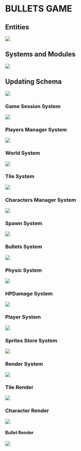 # BULLETS GAME
## Entities
[![](https://mermaid.ink/img/pako:eNp9k1FvgjAQx78KuWckCgWRLHtQk-nDEhNdliy8XKAqWWlJV6LO-N1X6cApzXggd7__cdf7h54hEzmFBLZMHLI9SuVs5il39PO2dAaDZ2fF8ESlQSZu8ExwJQVjFsmEM90MM9XqXfpPSdfSTLipthbrShaKGmVTMDoVRzvH7HMnRc3znvxS8x6b1voAqodN3OC3pUGLVZdaz_8uJMuN0oSPS90LvytYcbfBo7qu8MDb8U1iG3Lvm17ahhertk_rinGi58ocS9xZfL82uDKjO08D7w-8vcGFksoSi1z_dOcrSUHtaUlTSHSY0y3WTKWQ8osuxVqJ9YlnkChZUxfqKkdF5wXuJJaQbJF9aVoh_xCibIt0CskZjpAQ3wtHEYmIHwTBJCbEhRMk8cQLgygaBVoIwpCMLy58N9-PvGEQxqE_nBCfxGMy9l2geaGEfDW3pLkslx83uvfd?type=png)](https://mermaid.live/edit#pako:eNp9k1FvgjAQx78KuWckCgWRLHtQk-nDEhNdliy8XKAqWWlJV6LO-N1X6cApzXggd7__cdf7h54hEzmFBLZMHLI9SuVs5il39PO2dAaDZ2fF8ESlQSZu8ExwJQVjFsmEM90MM9XqXfpPSdfSTLipthbrShaKGmVTMDoVRzvH7HMnRc3znvxS8x6b1voAqodN3OC3pUGLVZdaz_8uJMuN0oSPS90LvytYcbfBo7qu8MDb8U1iG3Lvm17ahhertk_rinGi58ocS9xZfL82uDKjO08D7w-8vcGFksoSi1z_dOcrSUHtaUlTSHSY0y3WTKWQ8osuxVqJ9YlnkChZUxfqKkdF5wXuJJaQbJF9aVoh_xCibIt0CskZjpAQ3wtHEYmIHwTBJCbEhRMk8cQLgygaBVoIwpCMLy58N9-PvGEQxqE_nBCfxGMy9l2geaGEfDW3pLkslx83uvfd)

## Systems and Modules
[![](https://mermaid.ink/img/pako:eNqFlVuPojAUx78K6bMaLoIOD5PMqtnxwY2Rmexmw0sDRyUpraElLit-9y0Ud0CK8gDl9Hf-58blgiIWA_LRnrBzdMSZMD6WITXk8blaBQUXkBrj8avxzrioF99xCgFwnjCqtnX0giRAFb8luIDshiq4p1GTP1lG4ramHlOCG0zx4Uu3wtuRjPFEouUPODfm8plfZ0PjvpDNwZHoKehiS9_Pdac7687WWyRkTbyJonwNZSybK9-wOCdQ6TcR1r_WO8hoLNFKZQfV8iurBh9GPxIC_Dn2LScERBe8Ly44ZYmAQLAM2lzPrApsxbkV0xp1LXhXsw7ZHgueRCt6SCi0W3vPvW-XOJUDeqQ1NEsdq-nHPVJ3tq1xawc-004jBkrohBhGFazPvXmUgiMTpS7lIa96mP_TVGxnGEr4UcP6qTbJLBghCa8ead1MBt12OTVYLowUn8r-N6Er1bgsgYuMFRpcnVsDejyJHthrzvMzGqEUshQnsfysXipLiMQRUgiRL5cx7HFORIhCepUozgULChohX2Q5jFB-irGAZYIPGU6Rv8eES-sJ09-MpTdI3iL_gv4g37InruW5lmmaLzPP9Wx3hArkj73pZOo5zsyyZ97cdaez6wj9rRWsiem4c9c257YzdV8c6QBxIt_ZjfoR1P-D6z8yugeP?type=png)](https://mermaid.live/edit#pako:eNqFlVuPojAUx78K6bMaLoIOD5PMqtnxwY2Rmexmw0sDRyUpraElLit-9y0Ud0CK8gDl9Hf-58blgiIWA_LRnrBzdMSZMD6WITXk8blaBQUXkBrj8avxzrioF99xCgFwnjCqtnX0giRAFb8luIDshiq4p1GTP1lG4ramHlOCG0zx4Uu3wtuRjPFEouUPODfm8plfZ0PjvpDNwZHoKehiS9_Pdac7687WWyRkTbyJonwNZSybK9-wOCdQ6TcR1r_WO8hoLNFKZQfV8iurBh9GPxIC_Dn2LScERBe8Ly44ZYmAQLAM2lzPrApsxbkV0xp1LXhXsw7ZHgueRCt6SCi0W3vPvW-XOJUDeqQ1NEsdq-nHPVJ3tq1xawc-004jBkrohBhGFazPvXmUgiMTpS7lIa96mP_TVGxnGEr4UcP6qTbJLBghCa8ead1MBt12OTVYLowUn8r-N6Er1bgsgYuMFRpcnVsDejyJHthrzvMzGqEUshQnsfysXipLiMQRUgiRL5cx7HFORIhCepUozgULChohX2Q5jFB-irGAZYIPGU6Rv8eES-sJ09-MpTdI3iL_gv4g37InruW5lmmaLzPP9Wx3hArkj73pZOo5zsyyZ97cdaez6wj9rRWsiem4c9c257YzdV8c6QBxIt_ZjfoR1P-D6z8yugeP)

## Updating Schema
[![](https://mermaid.ink/img/pako:eNqNU8FuozAQ_RXLZxIBSdrAoVKb5NBD1WhLLxty8MIk8a4xlW26pYh_X4PtANoeiiXEjN-8mfeMG5yVOeAYn1j5N7sQoVCyTTnST0ILeKmlguJwSGj2B8TxiGbz2R1KkqbpdlGXRrt34KptbVFiIPtLLWm242fKLYnJv-6fd03z-pYTRfkZ7UupaMnR86_fkCnZc0FPZui-CbdjUTYamIE8HgcWA9lohSRTIJ4IJ2cQDn7NS2R3_q99qBgDJV2JDR3OecamcpPx-P1Qxi_ZDW1n_gE8H0YxIJO7DvF4n3XCD4c9IzUIZELZHUjXZbMddblqQVsqtE3Onmt-3M_wf22LlbBxEsDhhFNhRXzJPDF1KmfipO3yMDbKAkbnO_g_7eGQQwO3hkOZvocIe7gAURCa6_-_6TIpVhcoIMWx_szhRCqmUpzyVkNJpcqXmmc4VqICD1e9JVtKzoIUOD4RJnX2jfCfZVk4kA5x3OAPHC_D-fJmFS7C9TIKwsCPlh6ucTwLbm7nq3Xgr1ehv_Jv10HYevizp_DnURjoIr38MFpEi4WHIaeqFE_mzvZXt_0H5epAog?type=png)](https://mermaid.live/edit#pako:eNqNU8FuozAQ_RXLZxIBSdrAoVKb5NBD1WhLLxty8MIk8a4xlW26pYh_X4PtANoeiiXEjN-8mfeMG5yVOeAYn1j5N7sQoVCyTTnST0ILeKmlguJwSGj2B8TxiGbz2R1KkqbpdlGXRrt34KptbVFiIPtLLWm242fKLYnJv-6fd03z-pYTRfkZ7UupaMnR86_fkCnZc0FPZui-CbdjUTYamIE8HgcWA9lohSRTIJ4IJ2cQDn7NS2R3_q99qBgDJV2JDR3OecamcpPx-P1Qxi_ZDW1n_gE8H0YxIJO7DvF4n3XCD4c9IzUIZELZHUjXZbMddblqQVsqtE3Onmt-3M_wf22LlbBxEsDhhFNhRXzJPDF1KmfipO3yMDbKAkbnO_g_7eGQQwO3hkOZvocIe7gAURCa6_-_6TIpVhcoIMWx_szhRCqmUpzyVkNJpcqXmmc4VqICD1e9JVtKzoIUOD4RJnX2jfCfZVk4kA5x3OAPHC_D-fJmFS7C9TIKwsCPlh6ucTwLbm7nq3Xgr1ehv_Jv10HYevizp_DnURjoIr38MFpEi4WHIaeqFE_mzvZXt_0H5epAog)

### Game Session System
[![](https://mermaid.ink/img/pako:eNqNk11vmzAUhv-K5atUIhkkJHxcbBdtLiotEsKr0DJ2YcVOigR2Zcw2RvnvNbZJoZ22cYFe-zzvOUf2cQdPnFAYw3PJf54esZDgy13OgPqQVKuCXRaLUQFE67rg7ObGEJ85Jhqw4m08bRjTcSXexhLc1HSxSBpcU8DP07Atj_ZdpyuPMbD_QZnse7BcfgRJiVsqDpjhCxWorSWtbFOZ8g0NgYyLksxMemcKo-xa5D_oZKB14_-iLf--R9P7Ie26lGLSWgRYZkxo7JOM2pYO5Y1tVv7vxR6S2657eCJYUgJuOWP0NCiD12qnYXKeSTnAcqWs9-iYfPtwX4MjFXx0fMrz7-84g82I6z2Ow6NRdatGqDMARtnhmY2UjWQWTkehD382XK-dGvX8dY-eDWct2X4ycdeGp_QsFRp44_jT_3UFHVhRUeGCqOfTDTs5lI-0ojmMlST0jJtS5jBnvUJxIzlq2QnGUjTUgY2-kbsCXwSuYHzGZa12nzA7cl6NkFrCuIO_YOytN6u1F0WBG7gbb711YAvjZeBHq5239b3AD11_F4a9A39rv7cKA2_rRqG_Dd3Nbh35DqSkkFwczHvXz75_AZzoQSk?type=png)](https://mermaid.live/edit#pako:eNqNk11vmzAUhv-K5atUIhkkJHxcbBdtLiotEsKr0DJ2YcVOigR2Zcw2RvnvNbZJoZ22cYFe-zzvOUf2cQdPnFAYw3PJf54esZDgy13OgPqQVKuCXRaLUQFE67rg7ObGEJ85Jhqw4m08bRjTcSXexhLc1HSxSBpcU8DP07Atj_ZdpyuPMbD_QZnse7BcfgRJiVsqDpjhCxWorSWtbFOZ8g0NgYyLksxMemcKo-xa5D_oZKB14_-iLf--R9P7Ie26lGLSWgRYZkxo7JOM2pYO5Y1tVv7vxR6S2657eCJYUgJuOWP0NCiD12qnYXKeSTnAcqWs9-iYfPtwX4MjFXx0fMrz7-84g82I6z2Ow6NRdatGqDMARtnhmY2UjWQWTkehD382XK-dGvX8dY-eDWct2X4ycdeGp_QsFRp44_jT_3UFHVhRUeGCqOfTDTs5lI-0ojmMlST0jJtS5jBnvUJxIzlq2QnGUjTUgY2-kbsCXwSuYHzGZa12nzA7cl6NkFrCuIO_YOytN6u1F0WBG7gbb711YAvjZeBHq5239b3AD11_F4a9A39rv7cKA2_rRqG_Dd3Nbh35DqSkkFwczHvXz75_AZzoQSk)

### Players Manager System
[![](https://mermaid.ink/img/pako:eNqFVMGO2jAQ_RXLl16AJUBYFmlboYAWDtCIhENLOFjEQNRgI9vZLQ38e8exA4HSlgOJZ957M2O_OMdrHlPcx5uUf6x3RCgUDiOG4PdG9jSgUiacBUep6H651CFkY6sVqtc_oyAY5XmgNNEm0OidMnU-G5UwARVLD5P1DyosMQzzXCd1sAT7KTlSUcLNysJ96ee5iXySyOdsq0mGBj2gekODpnMrNJ2bSBjazNhfPg0ERSRN0aGQkWhH3ik6gNSXKFpZ4tg3hNO3UXBCXkqJGKSpKayrSqvn3-NnX09oOA-XT0NOJRIZQzxTxfjwvBYASLXAMJFrzhhVvu2pyD0oW856mQw2xLxMZjDaRCJGP-xkulq1iO8ZLiArzQ7i-Kp_B1iUFN8zgTvwpZc8n1MSH-3JoSlhZAtPa4Hi5P7wkSXDeSI_YVu04cLypaVUfVD2UZ4-8vR-rRWN_wEuEh7YmQBQ2K5KX13isux3tar6T3o8Y6qQWOi6i0NMoNy1cIlDBvifYa_fARhBD6y30OwqmOGmsGk7EwIE7bQ6MpFXChjOGuneOa-vcLDeeDB7G51KQQO9ObxbnJE2sEdm_yv40f91hWt4T8WeJDFcLbmORFjt6J5GuA-vMd2QLFURjtgZoCRTPDiyNe4rkdEazooNHyZkK8i-DB4I-855dYn7Of6J-3XnpeE02y2n6zw7rW6n69bwEcJt1200X3qu03zutJzes3uu4V-FgtPotDo9t9tuui0HUppB40RxMTWXYXEnnn8DTHGfwQ?type=png)](https://mermaid.live/edit#pako:eNqFVMGO2jAQ_RXLl16AJUBYFmlboYAWDtCIhENLOFjEQNRgI9vZLQ38e8exA4HSlgOJZ957M2O_OMdrHlPcx5uUf6x3RCgUDiOG4PdG9jSgUiacBUep6H651CFkY6sVqtc_oyAY5XmgNNEm0OidMnU-G5UwARVLD5P1DyosMQzzXCd1sAT7KTlSUcLNysJ96ee5iXySyOdsq0mGBj2gekODpnMrNJ2bSBjazNhfPg0ERSRN0aGQkWhH3ik6gNSXKFpZ4tg3hNO3UXBCXkqJGKSpKayrSqvn3-NnX09oOA-XT0NOJRIZQzxTxfjwvBYASLXAMJFrzhhVvu2pyD0oW856mQw2xLxMZjDaRCJGP-xkulq1iO8ZLiArzQ7i-Kp_B1iUFN8zgTvwpZc8n1MSH-3JoSlhZAtPa4Hi5P7wkSXDeSI_YVu04cLypaVUfVD2UZ4-8vR-rRWN_wEuEh7YmQBQ2K5KX13isux3tar6T3o8Y6qQWOi6i0NMoNy1cIlDBvifYa_fARhBD6y30OwqmOGmsGk7EwIE7bQ6MpFXChjOGuneOa-vcLDeeDB7G51KQQO9ObxbnJE2sEdm_yv40f91hWt4T8WeJDFcLbmORFjt6J5GuA-vMd2QLFURjtgZoCRTPDiyNe4rkdEazooNHyZkK8i-DB4I-855dYn7Of6J-3XnpeE02y2n6zw7rW6n69bwEcJt1200X3qu03zutJzes3uu4V-FgtPotDo9t9tuui0HUppB40RxMTWXYXEnnn8DTHGfwQ)

### World System
[![](https://mermaid.ink/img/pako:eNqdVV1v2jAU_Suun6gErERpITxsUhO0VW1FRJCqjfDgkVvIlNjIdtZmKf99ju3w2Upt84B8zz33XOd-kAovWAJ4iB8z9rRYES7RNIgpUs93kkMEQqSMzmb2MJ-jTucrunsYVdUdIwl6YDxL0OgvULnZnMRpclSTI1lLv4Md1uyQFAJeY4cZKYGLe0LJEnhUCgn5bGZRZGF7ydBXQtqDfEYpLCQkCD6tFuzkglQs3lBclSJdjOgypbDV05iVGY_vq2pcSMQekVwBysn6UOFHGJBc5W2ijWWjb8dVdZtmmUrLfv9R-XexJlo1BnW6dYfq5pjT1EK6qPaaur4anTyMTrCwUQl80Zyu7WFS2FTqYJCoYUdb9l6qLS30G1aTMPCbLBZRxTHIdMXZ04hzxlut1lG1NHx2dn5-fhQUgJCclWNdGOO7Hb_pOoAM6ybyZ19uBPLVGhDVW_4tjufG9fJzFL2gSX1R-1r1mE6AJOXhmOo27c30tjHTZmOmaQbigK6RoyE0LGPN50ZDVU4t0po80d0VD4S26LHaiWMnKU41xXtEbRl8XQbx8UvZLuj8AWQg4VMXCPxX4j8Qfr0Lvy7UYsnD3BY7KqdF6yLa7qrGtlpmEFKhzZQumwnV29C4tdF41HLshSmL2rB4Oziv_e4s3MY58JykifoLr2okxmpRcojxUB0TeCRFJmMc042ikkKyqKQLPJS8gDYu1gmREKRkyUnegGtCfzG2b-JhhZ_xsN_ven3XGQw898J1vCuvjUs87Dg9t-t6ynQHjuv0Bv3LTRv_0wq9bs9zLi563pXT8_repYqAJJWM35tvjv70bP4DwTUduw?type=png)](https://mermaid.live/edit#pako:eNqdVV1v2jAU_Suun6gErERpITxsUhO0VW1FRJCqjfDgkVvIlNjIdtZmKf99ju3w2Upt84B8zz33XOd-kAovWAJ4iB8z9rRYES7RNIgpUs93kkMEQqSMzmb2MJ-jTucrunsYVdUdIwl6YDxL0OgvULnZnMRpclSTI1lLv4Md1uyQFAJeY4cZKYGLe0LJEnhUCgn5bGZRZGF7ydBXQtqDfEYpLCQkCD6tFuzkglQs3lBclSJdjOgypbDV05iVGY_vq2pcSMQekVwBysn6UOFHGJBc5W2ijWWjb8dVdZtmmUrLfv9R-XexJlo1BnW6dYfq5pjT1EK6qPaaur4anTyMTrCwUQl80Zyu7WFS2FTqYJCoYUdb9l6qLS30G1aTMPCbLBZRxTHIdMXZ04hzxlut1lG1NHx2dn5-fhQUgJCclWNdGOO7Hb_pOoAM6ybyZ19uBPLVGhDVW_4tjufG9fJzFL2gSX1R-1r1mE6AJOXhmOo27c30tjHTZmOmaQbigK6RoyE0LGPN50ZDVU4t0po80d0VD4S26LHaiWMnKU41xXtEbRl8XQbx8UvZLuj8AWQg4VMXCPxX4j8Qfr0Lvy7UYsnD3BY7KqdF6yLa7qrGtlpmEFKhzZQumwnV29C4tdF41HLshSmL2rB4Oziv_e4s3MY58JykifoLr2okxmpRcojxUB0TeCRFJmMc042ikkKyqKQLPJS8gDYu1gmREKRkyUnegGtCfzG2b-JhhZ_xsN_ven3XGQw898J1vCuvjUs87Dg9t-t6ynQHjuv0Bv3LTRv_0wq9bs9zLi563pXT8_repYqAJJWM35tvjv70bP4DwTUduw)

### Tile System
[![](https://mermaid.ink/img/pako:eNqdlNuO2jAQhl_F8jXQDRAOkXarLkHLqrQgBYRawoWbGEjrxMhxdksD716fQhK6tFK5QPY_8_3jw8Q5DGiIoQO3hL4Ge8Q4WLh-AsRvRRkJvWPKcbxeq8lmA5rNBzBdjPN8SlEIFhHBKRi_4ISfz5qazF0Uox0uQD0zpDsT5MeIEByC2bfvOOB1eL4_plEwTnZRYgwUtpxLbnkIEY-SHZjTlEc0MQ66PlYe2kWsDzRbgvMwVyvEIun-_gGcRpMPn5_GJ1CoOr-aVnCPKPixYzRLQr3HGl4GR5iQ0uUaUmYjr1zNChHyhp-U605lovZYjW-GZiYkzlYrz6lMWb97TpUxeO_7Gx05fRl7J-DilDN6lDFDlsJf11XNU36uXJaOySvS4lP1HBRNplHKL0GJl8JycbEQm8zzEcOIY1X50liqB_5sjfVaa5uN4b2S9w7oNakbKKkgdbwgXVnZ7O7_Ss_K0vW-VgbX38RkDvSw4JeLan9XvqrUOIxIJGZzgo6YFS5akxbFCZZdLJGMMRE3mk64uhiVd-O-bgOPajiiJIsTI-hSUjdPR9E4Kr66Blb_ACpdYpZRAfRlZmyLAqzGcofG5TpNt2otp34slWB5jG_9lzPYgDFmMYpC8WrmUvEh3-MY-9ARwxBvUUa4D_3kLFJRxql3TALocJbhBszkJWM3QjuGYuhsEUmFekDJV0rjIklMoZPDn9CxO61Bpz_o251er23dDbsNeIROc9DttNr9YdcaDLt2x2rb5wb8pQysVr89sDq23bOtrtW767UbEIcRp-yTfufVc3_-DTnV8IU?type=png)](https://mermaid.live/edit#pako:eNqdlNuO2jAQhl_F8jXQDRAOkXarLkHLqrQgBYRawoWbGEjrxMhxdksD716fQhK6tFK5QPY_8_3jw8Q5DGiIoQO3hL4Ge8Q4WLh-AsRvRRkJvWPKcbxeq8lmA5rNBzBdjPN8SlEIFhHBKRi_4ISfz5qazF0Uox0uQD0zpDsT5MeIEByC2bfvOOB1eL4_plEwTnZRYgwUtpxLbnkIEY-SHZjTlEc0MQ66PlYe2kWsDzRbgvMwVyvEIun-_gGcRpMPn5_GJ1CoOr-aVnCPKPixYzRLQr3HGl4GR5iQ0uUaUmYjr1zNChHyhp-U605lovZYjW-GZiYkzlYrz6lMWb97TpUxeO_7Gx05fRl7J-DilDN6lDFDlsJf11XNU36uXJaOySvS4lP1HBRNplHKL0GJl8JycbEQm8zzEcOIY1X50liqB_5sjfVaa5uN4b2S9w7oNakbKKkgdbwgXVnZ7O7_Ss_K0vW-VgbX38RkDvSw4JeLan9XvqrUOIxIJGZzgo6YFS5akxbFCZZdLJGMMRE3mk64uhiVd-O-bgOPajiiJIsTI-hSUjdPR9E4Kr66Blb_ACpdYpZRAfRlZmyLAqzGcofG5TpNt2otp34slWB5jG_9lzPYgDFmMYpC8WrmUvEh3-MY-9ARwxBvUUa4D_3kLFJRxql3TALocJbhBszkJWM3QjuGYuhsEUmFekDJV0rjIklMoZPDn9CxO61Bpz_o251er23dDbsNeIROc9DttNr9YdcaDLt2x2rb5wb8pQysVr89sDq23bOtrtW767UbEIcRp-yTfufVc3_-DTnV8IU)


### Characters Manager System
[![](https://mermaid.ink/img/pako:eNqdVFFv2jAQ_iuRnwEFAjSL1Eo0ydqHsUTN6KQRHrzkCpmSGDlOu5Ty32fHdgoUUWk8RNz5-767-3zyDiUkBeSgp5y8JBtMmfHDi0uD_34SmqdRUzEolss2WK2Mfv_GiFx_t4u2-KU0XM7ACQNq-M9Qsv3-E-qDoD5A9V9kT5A9yIHBOa5kzxKWkbLSfBUqhfmMK8zJc1auFfC49EVyJMjRhrCz1HDTVFnil-usBM2XOUVfhAHnL7YpZqJ8SKpWJPj9BxJWtWLA1QwxiJTkPhv9Aae6FDCDbmR56ulT6cjJKZ9UcXGe1DmnP0JOqow1XykpvIzyohKwCB5VuY5y68vMSV11GihYpFAn9VVTgToVY8vUHbAOVH3LKl3f9fXArnBIFlW-aI9bB-9DDxd4DXOS1jkslzperVQjwft-fEpXM3ebfIhsM4cw7pG6uk5Z2JlwO4-IH5eg6-ziOXe8G_y2zvkER7IyVem5VajHXrh-15wymEJ1JODmGQ_CHDdA9XLKnBBRPXR301I-3Nb5lbi-vjHe3PvZ9zvfezvQUK21XYVi78SuX0DrLs593yPUQwXQAmcpf7F2IhMjtoECYuTwvyk84TpnMYrLPYfimpGoKRPkMFpDD9VtN16G1xQXOrnF5S9CDkPk7NBf5PRHw8Fw8uVqPLImE2s8ndo91CBnODUHtmlbpmVblmle2fseem0FONy0zJE9Ho0m5tgaDsc9BGnGCJ3LJ7Z9aff_ABOeyKA?type=png)](https://mermaid.live/edit#pako:eNqdVFFv2jAQ_iuRnwEFAjSL1Eo0ydqHsUTN6KQRHrzkCpmSGDlOu5Ty32fHdgoUUWk8RNz5-767-3zyDiUkBeSgp5y8JBtMmfHDi0uD_34SmqdRUzEolss2WK2Mfv_GiFx_t4u2-KU0XM7ACQNq-M9Qsv3-E-qDoD5A9V9kT5A9yIHBOa5kzxKWkbLSfBUqhfmMK8zJc1auFfC49EVyJMjRhrCz1HDTVFnil-usBM2XOUVfhAHnL7YpZqJ8SKpWJPj9BxJWtWLA1QwxiJTkPhv9Aae6FDCDbmR56ulT6cjJKZ9UcXGe1DmnP0JOqow1XykpvIzyohKwCB5VuY5y68vMSV11GihYpFAn9VVTgToVY8vUHbAOVH3LKl3f9fXArnBIFlW-aI9bB-9DDxd4DXOS1jkslzperVQjwft-fEpXM3ebfIhsM4cw7pG6uk5Z2JlwO4-IH5eg6-ziOXe8G_y2zvkER7IyVem5VajHXrh-15wymEJ1JODmGQ_CHDdA9XLKnBBRPXR301I-3Nb5lbi-vjHe3PvZ9zvfezvQUK21XYVi78SuX0DrLs593yPUQwXQAmcpf7F2IhMjtoECYuTwvyk84TpnMYrLPYfimpGoKRPkMFpDD9VtN16G1xQXOrnF5S9CDkPk7NBf5PRHw8Fw8uVqPLImE2s8ndo91CBnODUHtmlbpmVblmle2fseem0FONy0zJE9Ho0m5tgaDsc9BGnGCJ3LJ7Z9aff_ABOeyKA)

### Spawn System
[![](https://mermaid.ink/img/pako:eNptUlFPgzAQ_ivNPcMCbIyNxCULEH3RmeCTYw8VblvNaJdS1In8dwtFUSNNyN3X7777em0DuSgQQtifxGt-pFKRhzjjRH8P7ITppVJYbrddXO12xLZXJEqTpokkUoUkPdNXXpHkBblqW1MXaRWaK5TVLeX0gPJLZNwgw86gmEZasZcai39rDsppQuxJV4Bq6Hx1tSIf0c367jqJPwY7hqxFDTk6ClGhke-Ba1T3omKKCT62M9R4k_GhV7z5PmXMOC1ZTjZPz5hrT73p--OlYnnCD4x_j8lgu93gwFi0_3ro8lpKfbweGPr9QHrKWvfug__sdi7NGqfz-z9mYEGJsqSs0NfcdEgG6oglZhDqsMA9rU8qg4y3mkprJdILzyFUskYL6nOhRxAzepC0hHBPT5VGz5Q_ClF-kXQKYQNvELrL-cRxp4vA8aZLzw8WFlwgtF1nOgmC2cydOXPPby1476vdieMEge8tF57ju3Pf9S3Agikhb82r7B9n-wmrjte1?type=png)](https://mermaid.live/edit#pako:eNptUlFPgzAQ_ivNPcMCbIyNxCULEH3RmeCTYw8VblvNaJdS1In8dwtFUSNNyN3X7777em0DuSgQQtifxGt-pFKRhzjjRH8P7ITppVJYbrddXO12xLZXJEqTpokkUoUkPdNXXpHkBblqW1MXaRWaK5TVLeX0gPJLZNwgw86gmEZasZcai39rDsppQuxJV4Bq6Hx1tSIf0c367jqJPwY7hqxFDTk6ClGhke-Ba1T3omKKCT62M9R4k_GhV7z5PmXMOC1ZTjZPz5hrT73p--OlYnnCD4x_j8lgu93gwFi0_3ro8lpKfbweGPr9QHrKWvfug__sdi7NGqfz-z9mYEGJsqSs0NfcdEgG6oglZhDqsMA9rU8qg4y3mkprJdILzyFUskYL6nOhRxAzepC0hHBPT5VGz5Q_ClF-kXQKYQNvELrL-cRxp4vA8aZLzw8WFlwgtF1nOgmC2cydOXPPby1476vdieMEge8tF57ju3Pf9S3Agikhb82r7B9n-wmrjte1)

### Bullets System
[![](https://mermaid.ink/img/pako:eNqFkt9vmzAQx_8Vy88kCiQwhtRKDUattHWJVPKykgcXLok7bCow25jL_14bcLL1YeUB-Xt3n_thn8J5VQCO8KGsfuUnWkuUkkwg_cVa0VxC3dxTQY9QP3SNBP74eHGgybPfo9nsGsXrRKm4BioBrduyBImSnyBk348Z77aEch1vE41qgslGw1-Ypgq0eXqG_B2cMn4GU5b_OFdNU6WMExnrv8w0yDpBV1fX6DW-u_l2m5DXqbnm4p7NTftkM1p0K_8DjHsAbHyajvoW5FfWyFHs1kkmpgpkc74XwgTlLJ9G7PthhO2pa1hupxvVfm-rKUVAV4d31_IhuTPPsXspqGTiaEcYaLB4XDKda1vS7q_nHWwmyZjGgrPLhNZl_tjBHGpOWaG3SBlLhuUJOGQ40scCDrQtZYYz0etQ2srqoRM5jmTdgoNb0x4QRo815Tg60LLR1hcqvlcVt0Fa4kjh3zhyP3lz1wsWvhf6wWrlLx3c4cjzg3noLsJQH8Kl_3nVO_jPwC_mvh8GwWLpuUHo-p4XOBgKJqv6flz7Yfv7N2Kk9uY?type=png)](https://mermaid.live/edit#pako:eNqFkt9vmzAQx_8Vy88kCiQwhtRKDUattHWJVPKykgcXLok7bCow25jL_14bcLL1YeUB-Xt3n_thn8J5VQCO8KGsfuUnWkuUkkwg_cVa0VxC3dxTQY9QP3SNBP74eHGgybPfo9nsGsXrRKm4BioBrduyBImSnyBk348Z77aEch1vE41qgslGw1-Ypgq0eXqG_B2cMn4GU5b_OFdNU6WMExnrv8w0yDpBV1fX6DW-u_l2m5DXqbnm4p7NTftkM1p0K_8DjHsAbHyajvoW5FfWyFHs1kkmpgpkc74XwgTlLJ9G7PthhO2pa1hupxvVfm-rKUVAV4d31_IhuTPPsXspqGTiaEcYaLB4XDKda1vS7q_nHWwmyZjGgrPLhNZl_tjBHGpOWaG3SBlLhuUJOGQ40scCDrQtZYYz0etQ2srqoRM5jmTdgoNb0x4QRo815Tg60LLR1hcqvlcVt0Fa4kjh3zhyP3lz1wsWvhf6wWrlLx3c4cjzg3noLsJQH8Kl_3nVO_jPwC_mvh8GwWLpuUHo-p4XOBgKJqv6flz7Yfv7N2Kk9uY)

### Physic System
[![](https://mermaid.ink/img/pako:eNqNVU1z2jAQ_SsanYECiYnrmaTT2p4mB2ImkDIt5qCaJbiVLcaWSajgv1eyZPMZJhwY7-57u2-1K1vgiM0AO3hO2Wu0IBlHIy9Mkfx9KygFng_XOYdkMjHmdIqazTvkeoEQbgaEA_LilCRxhILffyDi2-0ZesnxAl8ID6QXDBb5K0hrxnBJXtOqXGl8vJorpZOIQ9YnKXmBrEpT-3NkIialFKOZo5hChVbPdc2xX9ccE0rzQ7E7mk43LnvLecbW5-HJXpXob61jNBJCBZHy7jimKy9At7d3aOPef3387nsb5K3L7nXzuUbJVj6Akv0coZRMF6RUk-YSwHQxQs2WFN1nqzh98Um0MHM85A1YHvOYGdIJuEzx8BT0J58echQUHLG5nM7ySxhOL1GeB9XMFFn7Nj_94QYFQf8k8Bhs0MPYLWu4jNI4l4ryuoQM7Wd4gpzRFdTAix0dcV2_Oh-pQwjTEF8ASsgSgR5pOewxy-isWoPSmBo5rlq2uri_x7kfeCSRi1vRtFXx1JkI8bycES5PTOlUMs3l0DsIVabdyu64etXPXp4j0MF9rho-XDSdrMgyqV67THP7rhJ0eJ6n8R9AFWL9Xny4IEvQwXpJdXX1JA-ySNLaflfqhfU4zPoOUEPP_e8s3MAJZAmJZ_IlK5QnxHI1EgixIx9nMCcF5SEO062EkoKz4TqNsMOzAhq4UIMFLyYvGUmwMyc0l94lSX8xllQgaWJH4Dfs3FitnmV17U6717M_X1tXDbzGTrNrdVtWu3NjW90b-6rbvto28L8yQafVubYtu2P3rG772rZ7DQyzmLOsr78K5cdh-x8Zd_oH?type=png)](https://mermaid.live/edit#pako:eNqNVU1z2jAQ_SsanYECiYnrmaTT2p4mB2ImkDIt5qCaJbiVLcaWSajgv1eyZPMZJhwY7-57u2-1K1vgiM0AO3hO2Wu0IBlHIy9Mkfx9KygFng_XOYdkMjHmdIqazTvkeoEQbgaEA_LilCRxhILffyDi2-0ZesnxAl8ID6QXDBb5K0hrxnBJXtOqXGl8vJorpZOIQ9YnKXmBrEpT-3NkIialFKOZo5hChVbPdc2xX9ccE0rzQ7E7mk43LnvLecbW5-HJXpXob61jNBJCBZHy7jimKy9At7d3aOPef3387nsb5K3L7nXzuUbJVj6Akv0coZRMF6RUk-YSwHQxQs2WFN1nqzh98Um0MHM85A1YHvOYGdIJuEzx8BT0J58echQUHLG5nM7ySxhOL1GeB9XMFFn7Nj_94QYFQf8k8Bhs0MPYLWu4jNI4l4ryuoQM7Wd4gpzRFdTAix0dcV2_Oh-pQwjTEF8ASsgSgR5pOewxy-isWoPSmBo5rlq2uri_x7kfeCSRi1vRtFXx1JkI8bycES5PTOlUMs3l0DsIVabdyu64etXPXp4j0MF9rho-XDSdrMgyqV67THP7rhJ0eJ6n8R9AFWL9Xny4IEvQwXpJdXX1JA-ySNLaflfqhfU4zPoOUEPP_e8s3MAJZAmJZ_IlK5QnxHI1EgixIx9nMCcF5SEO062EkoKz4TqNsMOzAhq4UIMFLyYvGUmwMyc0l94lSX8xllQgaWJH4Dfs3FitnmV17U6717M_X1tXDbzGTrNrdVtWu3NjW90b-6rbvto28L8yQafVubYtu2P3rG772rZ7DQyzmLOsr78K5cdh-x8Zd_oH)

### HPDamage System
[![](https://mermaid.ink/img/pako:eNqllG1v2jAQgP-K5c_AVgJpEqmdSpKNaupApdI0Ej548QGZHLtynHUZ4b_PwYkIFaiVlkiW7-65F99Z3uFEUMAeXjPxkmyJVOgpiDnS36RgDFS-KHMFWRQ14mqF-v1b5M_C3c6XQBSg2c9fkCgU_gau9nvj7OtQJFEg8wfCyQakCfMu36eUQZu13v9nzig6GlBjaSI-1hED0Oc6H3G-LfM0Cfkm5RBFRmqLqWsRjKV5KvjRq6lkFqL-QFN3lDZxb25uUeVP7759CasmV27gxxY2hbzJ-w3-OZW5MpZTwwISwWnX0kENcu9PgujDfY58wtEEdOpcSVEC_RTHK-PTjfJupxoxcPUjXFSaZEnB9MACkum-d08VVGg6bwp_RZls0_nykG06R0uQopNEW7pJun27QMzCdjRBPfKvqb7L9NXID2P9LiSj5t60Hk3zzdQLKTV8sbfnkdNWnmdOVAdIn7vf9OESYvp1yfrGvMxfu55bjxLu4QxkRlKqn4ldrYmx2kIGMfb0lsKaFEzFOOZ7jZJCiUXJE-wpWUAPF8-0HmxKNpJk2FsTlmvtM-FLIbIW0iL2dvgP9q5G9sByLMsdWnpxRpbTwyX2nMH4eji0R_b1lTUc285o38N_DwE-DhzXdUe2a2nt2OphoKkS8sG8aofHbf8PZeGM8A?type=png)](https://mermaid.live/edit#pako:eNqllG1v2jAQgP-K5c_AVgJpEqmdSpKNaupApdI0Ej548QGZHLtynHUZ4b_PwYkIFaiVlkiW7-65F99Z3uFEUMAeXjPxkmyJVOgpiDnS36RgDFS-KHMFWRQ14mqF-v1b5M_C3c6XQBSg2c9fkCgU_gau9nvj7OtQJFEg8wfCyQakCfMu36eUQZu13v9nzig6GlBjaSI-1hED0Oc6H3G-LfM0Cfkm5RBFRmqLqWsRjKV5KvjRq6lkFqL-QFN3lDZxb25uUeVP7759CasmV27gxxY2hbzJ-w3-OZW5MpZTwwISwWnX0kENcu9PgujDfY58wtEEdOpcSVEC_RTHK-PTjfJupxoxcPUjXFSaZEnB9MACkum-d08VVGg6bwp_RZls0_nykG06R0uQopNEW7pJun27QMzCdjRBPfKvqb7L9NXID2P9LiSj5t60Hk3zzdQLKTV8sbfnkdNWnmdOVAdIn7vf9OESYvp1yfrGvMxfu55bjxLu4QxkRlKqn4ldrYmx2kIGMfb0lsKaFEzFOOZ7jZJCiUXJE-wpWUAPF8-0HmxKNpJk2FsTlmvtM-FLIbIW0iL2dvgP9q5G9sByLMsdWnpxRpbTwyX2nMH4eji0R_b1lTUc285o38N_DwE-DhzXdUe2a2nt2OphoKkS8sG8aofHbf8PZeGM8A)

### Player System
[![](https://mermaid.ink/img/pako:eNqNVN1umzAUfhXLN0ukJAuhJYGLTVu7VkjLhppE2mZyYcEhRQI7so3WlPBSe5I90gyGEGU_HRfA-c53fvlMiSMeA_ZwkvHv0SMVCq1vQ4b0FWT0IEAuKaM7EKuDVJAT0sAgJGpxtN2i8fgNCoKyREHKdijhoiNVVcjaZAEaTzTNvwvIa1-iJBVSNfy3Ybg1vuPXD6sjuqs9tcMEnkzD-chpvIYnVejODLLai1TBSnEBhBhDosbcbk2KM4YJeQAaH1qqodxwxiBSEDez6CYN_M9uP30-9nG_pakpgWzznBfs53gAFusFGqr_xTc2Ifc0B2SMboTe3YcveVxk3QBnQDdjzb7RX5TqhoTxEXIC5EWFvyRYpxroghvj_-LeF1kG6hTZmi_F1sDGN-9nq213ILXEjLBeSRRwtqsqI70_CLUvUOfTpI3fKXgj9RZ9pneQ0Aha-W78d5FKOZOEmBKoteteL5Q4GAzuuToTxXA4vPj-mlLX1kKg7OePHj8xX77jEc5B5DSN9eksayTE6hFyCLGnX2NIaJGpEIes0lRaKL46sAh7ShQwwsU-pgpuU7oTNMdeQjOp0T1l3zjPO5I2sVfiJ-yNF_PJzLYt253ai-ni2r0a4QP2LGc-cZzZ1L2yLGdm6Wc1ws9NBmsyW7gz13VsZ25b19P5CEOc6jO2NP-T5rdS_QL3k2eh?type=png)](https://mermaid.live/edit#pako:eNqNVN1umzAUfhXLN0ukJAuhJYGLTVu7VkjLhppE2mZyYcEhRQI7so3WlPBSe5I90gyGEGU_HRfA-c53fvlMiSMeA_ZwkvHv0SMVCq1vQ4b0FWT0IEAuKaM7EKuDVJAT0sAgJGpxtN2i8fgNCoKyREHKdijhoiNVVcjaZAEaTzTNvwvIa1-iJBVSNfy3Ybg1vuPXD6sjuqs9tcMEnkzD-chpvIYnVejODLLai1TBSnEBhBhDosbcbk2KM4YJeQAaH1qqodxwxiBSEDez6CYN_M9uP30-9nG_pakpgWzznBfs53gAFusFGqr_xTc2Ifc0B2SMboTe3YcveVxk3QBnQDdjzb7RX5TqhoTxEXIC5EWFvyRYpxroghvj_-LeF1kG6hTZmi_F1sDGN-9nq213ILXEjLBeSRRwtqsqI70_CLUvUOfTpI3fKXgj9RZ9pneQ0Aha-W78d5FKOZOEmBKoteteL5Q4GAzuuToTxXA4vPj-mlLX1kKg7OePHj8xX77jEc5B5DSN9eksayTE6hFyCLGnX2NIaJGpEIes0lRaKL46sAh7ShQwwsU-pgpuU7oTNMdeQjOp0T1l3zjPO5I2sVfiJ-yNF_PJzLYt253ai-ni2r0a4QP2LGc-cZzZ1L2yLGdm6Wc1ws9NBmsyW7gz13VsZ25b19P5CEOc6jO2NP-T5rdS_QL3k2eh)

### Sprites Store System
[![](https://mermaid.ink/img/pako:eNp9klFvgjAQgP8KuWc0gIKFRJNFF2filkV9WAY-NPacJFBMKZlM_e-rlg2aLKMJ4T6O7-5Kz7ArGEIE-6z43B2okNZmlnBLXa8ZrVGs61JiHsc62m6tXr83seYol2kpN3iSlcBSw2VBmUmatPVRpBJLrTWZzpsKpBINtELKaoN0-9Gqps_F22KFnKGI4znN0dJBp1WtaUpVQiA3UCtI-G3dpMYs4_HEukyfHl7mj7OL1Y7Y6hrWRbqCtpnzmbrfGf_-1KzW9XT34L872JCjyGnK1G8-30gC8oA5JhCpR4Z7WmUygYRfVSqtZLGu-Q4iKSq0oToyVXKW0g9Bc4j2NCsVPVL-XhT5T5IKITrDCSLXCftB4Dhk5BN_OAw9z4YaIuL3Q2_ouIT4IQkGHrna8HUXOOqFNwrJYOCGgeu4PrEBWSoL8awP5v18Xr8B2ITWyw?type=png)](https://mermaid.live/edit#pako:eNp9klFvgjAQgP8KuWc0gIKFRJNFF2filkV9WAY-NPacJFBMKZlM_e-rlg2aLKMJ4T6O7-5Kz7ArGEIE-6z43B2okNZmlnBLXa8ZrVGs61JiHsc62m6tXr83seYol2kpN3iSlcBSw2VBmUmatPVRpBJLrTWZzpsKpBINtELKaoN0-9Gqps_F22KFnKGI4znN0dJBp1WtaUpVQiA3UCtI-G3dpMYs4_HEukyfHl7mj7OL1Y7Y6hrWRbqCtpnzmbrfGf_-1KzW9XT34L872JCjyGnK1G8-30gC8oA5JhCpR4Z7WmUygYRfVSqtZLGu-Q4iKSq0oToyVXKW0g9Bc4j2NCsVPVL-XhT5T5IKITrDCSLXCftB4Dhk5BN_OAw9z4YaIuL3Q2_ouIT4IQkGHrna8HUXOOqFNwrJYOCGgeu4PrEBWSoL8awP5v18Xr8B2ITWyw)

### Render System
[![](https://mermaid.ink/img/pako:eNqVVF1vokAU_SuTedIEDaUFhKRNXDTWrLvbqE2alT5M4bpllw8zDN1l1f--AwM4mFVbH4z3eO7h3LmH2WIv8QHbeB0mv71XQhlajtwY8c9DSHKgizxlEKFev3eH5kD8fLGhAYNUIA4FwsAh8RupkHkWz-HFBzpLko0QOkGKOelL4mchpG4smMuAFwJbrcri-Rn1eMPQ95eB92v8BjGrRLlX4jGgDf-AnGz6lIUhsKajKv9Lv2zo28tP8D7kRu64ZKXmXvAxgvCDPo46zvqQuO_Wf9z4fNvvfkSbLhqa8UVaJsBE6KrMZZTyFbWgMmFyT7HMZOFBDI1ks1x0e3uHds798OtkPNqhEksFrZVeobRzhrMZGg-de7ScOp8P_NqtZI_TH6ZPU5Ht1WpCIkCiqKZteZffjsp725kA08MEYqIjljSlfJjntJq9niJJpyG9puUIUhTPsI6Dcobaikf9aGmolvOTy-p0OkIaFVW3262VLn9jBUdAIxL4_B7cFoiL2StE4GKb__RhTbKQudiN95xKMpYs8tjDNqMZKDgrz3wUkB-URNhekzDl6IbE35Mkqkm8xPYW_8G2YfYNQ9VUy9B107gyNQXn2Na0vqXdqLqpqsbgWreuB3sF_y0FVP6PZlqDm4GmaZal6lcKBj9gSXGIxc1dXuD7f5hU4eA?type=png)](https://mermaid.live/edit#pako:eNqVVF1vokAU_SuTedIEDaUFhKRNXDTWrLvbqE2alT5M4bpllw8zDN1l1f--AwM4mFVbH4z3eO7h3LmH2WIv8QHbeB0mv71XQhlajtwY8c9DSHKgizxlEKFev3eH5kD8fLGhAYNUIA4FwsAh8RupkHkWz-HFBzpLko0QOkGKOelL4mchpG4smMuAFwJbrcri-Rn1eMPQ95eB92v8BjGrRLlX4jGgDf-AnGz6lIUhsKajKv9Lv2zo28tP8D7kRu64ZKXmXvAxgvCDPo46zvqQuO_Wf9z4fNvvfkSbLhqa8UVaJsBE6KrMZZTyFbWgMmFyT7HMZOFBDI1ks1x0e3uHds798OtkPNqhEksFrZVeobRzhrMZGg-de7ScOp8P_NqtZI_TH6ZPU5Ht1WpCIkCiqKZteZffjsp725kA08MEYqIjljSlfJjntJq9niJJpyG9puUIUhTPsI6Dcobaikf9aGmolvOTy-p0OkIaFVW3262VLn9jBUdAIxL4_B7cFoiL2StE4GKb__RhTbKQudiN95xKMpYs8tjDNqMZKDgrz3wUkB-URNhekzDl6IbE35Mkqkm8xPYW_8G2YfYNQ9VUy9B107gyNQXn2Na0vqXdqLqpqsbgWreuB3sF_y0FVP6PZlqDm4GmaZal6lcKBj9gSXGIxc1dXuD7f5hU4eA)

### Tile Render
[![](https://mermaid.ink/img/pako:eNqVVF1v2jAU_SuWn0AKSCEfg0itxAKiaGyrgEnTSB_c5LJmSxzkOO0y4L_PiZPgMEHbPFi5N-cen-t74j32kwCwg7dR8uI_EcbReuJRJJ77iOTAVnnKIUa9fu8WLYEE-WrHQg6pzLgMCAeX0GdSZZYZXcJjAGyRJDtJdAFEBehzEmQRpB6tkEIA8TmwVH7YbE6ZhwfUE6XjIFiH_u_pM1Bel61DwVFXlMEJ_PXxF_j8PfRqxccsioA38Cr8H_uKjglE79RxVnFVh4J9M_-3XSBm8uYt2nBZ0LQvZzoDLq1ROSNjTIyolSp9oNYUw0xWPlBoKJvhopubW3Rw78ZfZtPJAZW5VMJaHpNMB3e8WKDp2L1D67n76YSv1SryBPx-_n0uHbjZzEgMSAZVty3tqocr7W1lMpmeOpAdnaGULtXDvMbVzPUSSDkN5WcqW1CseAV1bpQr0JY96q2VplrKLw6r0-lIalRE3W63Znp9xRqOgcUkDMRttS8yHuZPEIOHHfEawJZkEfewR48CSjKerHLqY4ezDDSclWc-CclPRmLsbEmUiuyO0B9JEtcgEWJnj_9gZzDsGx8Me2SJ1TIs3bI1nGOnZ9t9a2jrpmGODNsaGOZRw39LBr2vD3TbNO2BYVijoW1oGIKQJ8UhFvdrec0e_wEHqsMC?type=png)](https://mermaid.live/edit#pako:eNqVVF1v2jAU_SuWn0AKSCEfg0itxAKiaGyrgEnTSB_c5LJmSxzkOO0y4L_PiZPgMEHbPFi5N-cen-t74j32kwCwg7dR8uI_EcbReuJRJJ77iOTAVnnKIUa9fu8WLYEE-WrHQg6pzLgMCAeX0GdSZZYZXcJjAGyRJDtJdAFEBehzEmQRpB6tkEIA8TmwVH7YbE6ZhwfUE6XjIFiH_u_pM1Bel61DwVFXlMEJ_PXxF_j8PfRqxccsioA38Cr8H_uKjglE79RxVnFVh4J9M_-3XSBm8uYt2nBZ0LQvZzoDLq1ROSNjTIyolSp9oNYUw0xWPlBoKJvhopubW3Rw78ZfZtPJAZW5VMJaHpNMB3e8WKDp2L1D67n76YSv1SryBPx-_n0uHbjZzEgMSAZVty3tqocr7W1lMpmeOpAdnaGULtXDvMbVzPUSSDkN5WcqW1CseAV1bpQr0JY96q2VplrKLw6r0-lIalRE3W63Znp9xRqOgcUkDMRttS8yHuZPEIOHHfEawJZkEfewR48CSjKerHLqY4ezDDSclWc-CclPRmLsbEmUiuyO0B9JEtcgEWJnj_9gZzDsGx8Me2SJ1TIs3bI1nGOnZ9t9a2jrpmGODNsaGOZRw39LBr2vD3TbNO2BYVijoW1oGIKQJ8UhFvdrec0e_wEHqsMC)

### Character Render
[![](https://mermaid.ink/img/pako:eNqFU1FvmzAQ_ivWPZMIJwU8pFbKgG15aFqtizQt9MHDl5QJTGXM2pTy3-cAZQy1HQ8W99133919smtICoHgwz4rHpI7rjT5FsaSmC8wEU80qvKSS35AdXMsNea73d8E6TO3t2Q2uyDbIKrr7b3gOpWHUT2JfqPUZdN0wtv1KtFpIXe764wfUZEuLAeV8DUVEqYKE30S6WWCiMzmp4KeO2rY4p_SzASbQn_EloJiyggxQwNfZaNML_4_zegxLfUGH6aElRD_oJ3cFB24Vz9_maU60mvTDHOOicYhcn5-QZ6DL6vN5yh8JkGllLG483OofnFq6NP6e73-vv6KSooToe_7XvpNQyYjTFYe72Bk355w3OW9EyzIUeU8Fea61ickBn2HOcbgm1-Be15lOoZYNobKK13cHGUCvlYVWlC1NyBM-UHxHPw9z0qD3nP5oyjyF5IJwa_hEXxmz23HdalNbe9sQRmz4Ag-dZZztmTemUOpR5nnNBY8tfX23GPUYc5y4TLvg7twqQUoUl2oy-59tc-s-QMTLR0P?type=png)](https://mermaid.live/edit#pako:eNqFU1FvmzAQ_ivWPZMIJwU8pFbKgG15aFqtizQt9MHDl5QJTGXM2pTy3-cAZQy1HQ8W99133919smtICoHgwz4rHpI7rjT5FsaSmC8wEU80qvKSS35AdXMsNea73d8E6TO3t2Q2uyDbIKrr7b3gOpWHUT2JfqPUZdN0wtv1KtFpIXe764wfUZEuLAeV8DUVEqYKE30S6WWCiMzmp4KeO2rY4p_SzASbQn_EloJiyggxQwNfZaNML_4_zegxLfUGH6aElRD_oJ3cFB24Vz9_maU60mvTDHOOicYhcn5-QZ6DL6vN5yh8JkGllLG483OofnFq6NP6e73-vv6KSooToe_7XvpNQyYjTFYe72Bk355w3OW9EyzIUeU8Fea61ickBn2HOcbgm1-Be15lOoZYNobKK13cHGUCvlYVWlC1NyBM-UHxHPw9z0qD3nP5oyjyF5IJwa_hEXxmz23HdalNbe9sQRmz4Ag-dZZztmTemUOpR5nnNBY8tfX23GPUYc5y4TLvg7twqQUoUl2oy-59tc-s-QMTLR0P)

#### Bullet Render
[![](https://mermaid.ink/img/pako:eNqFkltvgkAQhf8KmWckKLeVRBMttPWh2tSaNBUftuyoNFwMLLUW-e9dQWhMG7sPm51zvpzZWwF-whBsWIfJ3t_SlEvPjhdLYozzMESezQ8Zx2i5PJerldTpDKXF2C2KxY5RHsSbBpXcD4x5VpZeXEcISuooJ_xMNmAl3gYhx3Sa8DFWPrIL20GxRjYLG_mceTXK_QwyPsX9hTti7EeqUy6klpq9vaPPa-JX-3ZXDdUm1UJ1L4-Tl8kTpjHDtI25Zv99psFgKB1v7kfTO9c5Su3Gm5b_zyBDhGlEAyaetjgpHvAtRuiBLZYM1zQPuQdeXAqU5jyZH2IfbJ7mKENevYYT0E1KI7DXNMyEuqPxa5JEDSRKsAv4BLtLVEU1TKOvE52YWo_IcBCqbilEI5apapbRt0zDLGX4qgJUxSJdgxiabpqk2zX6PRmQBTxJH-rPWP3J8hs38dLA?type=png)](https://mermaid.live/edit#pako:eNqFkltvgkAQhf8KmWckKLeVRBMttPWh2tSaNBUftuyoNFwMLLUW-e9dQWhMG7sPm51zvpzZWwF-whBsWIfJ3t_SlEvPjhdLYozzMESezQ8Zx2i5PJerldTpDKXF2C2KxY5RHsSbBpXcD4x5VpZeXEcISuooJ_xMNmAl3gYhx3Sa8DFWPrIL20GxRjYLG_mceTXK_QwyPsX9hTti7EeqUy6klpq9vaPPa-JX-3ZXDdUm1UJ1L4-Tl8kTpjHDtI25Zv99psFgKB1v7kfTO9c5Su3Gm5b_zyBDhGlEAyaetjgpHvAtRuiBLZYM1zQPuQdeXAqU5jyZH2IfbJ7mKENevYYT0E1KI7DXNMyEuqPxa5JEDSRKsAv4BLtLVEU1TKOvE52YWo_IcBCqbilEI5apapbRt0zDLGX4qgJUxSJdgxiabpqk2zX6PRmQBTxJH-rPWP3J8hs38dLA)
